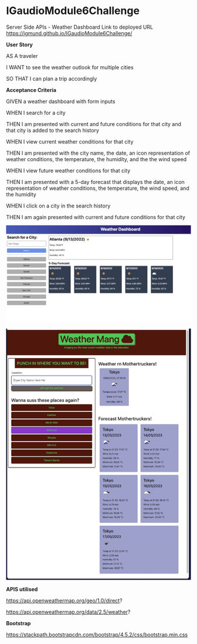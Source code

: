 # IGaudioModule6Challenge
Server Side APIs - Weather Dashboard
Link to deployed URL https://igmund.github.io/IGaudioModule6Challenge/

**User Story**

AS A traveler

I WANT to see the weather outlook for multiple cities

SO THAT I can plan a trip accordingly

**Acceptance Criteria**

GIVEN a weather dashboard with form inputs

WHEN I search for a city

THEN I am presented with current and future conditions for that city and that city is added to the search history

WHEN I view current weather conditions for that city

THEN I am presented with the city name, the date, an icon representation of weather conditions, the temperature, the humidity, and the the wind speed

WHEN I view future weather conditions for that city

THEN I am presented with a 5-day forecast that displays the date, an icon representation of weather conditions, the temperature, the wind speed, and the humidity

WHEN I click on a city in the search history

THEN I am again presented with current and future conditions for that city

![Mock-up](assets/images/Mock-up.png)

![Real-Deal](assets/images/Real-deal.jpg)

**APIS utilised**

https://api.openweathermap.org/geo/1.0/direct?

https://api.openweathermap.org/data/2.5/weather?

**Bootstrap**

https://stackpath.bootstrapcdn.com/bootstrap/4.5.2/css/bootstrap.min.css

